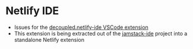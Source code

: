 # Netlify IDE

* Issues for the [decoupled.netlify-ide VSCode extension](https://marketplace.visualstudio.com/items?itemName=decoupled.netlify-ide)
* This extension is being extracted out of the [jamstack-ide](https://jamstackide.com) project into a standalone Netlify extension
